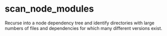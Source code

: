 # scan_node_modules
Recurse into a node dependency tree and identify directories with large numbers of files and dependencies for which many different versions exist.
